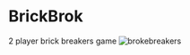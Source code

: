 # BrickBrok
2 player brick breakers game
![brokebreakers](https://user-images.githubusercontent.com/67800009/161165807-959ff848-5156-4c52-81ab-2e047954494b.gif)
